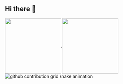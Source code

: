 ## Hi there 👋

<!--
**pedroHdSO/pedroHdSO** is a ✨ _special_ ✨ repository because its `README.md` (this file) appears on your GitHub profile.

Here are some ideas to get you started:

- 🔭 I’m currently working on ...
- 🌱 I’m currently learning ...
- 👯 I’m looking to collaborate on ...
- 🤔 I’m looking for help with ...
- 💬 Ask me about ...
- 📫 How to reach me: ...
- 😄 Pronouns: ...
- ⚡ Fun fact: ...
-->
<div>
  <a href="https://github.com/anuraghazra/github-readme-stats">
  <img height=180em align="center" src="https://github-readme-stats.vercel.app/api?username=anuraghazra&show_icons=true&theme=transparent" />
</a>
  <img height=180em align="center" src="https://github-readme-stats.vercel.app/api/top-langs?username=anuraghazra&layout=compact&langs_count=8&card_width=320&theme=transparent" />
</div>

<div>
  <picture>
  <source media="(prefers-color-scheme: dark)" srcset="https://raw.githubusercontent.com/pedroHdSO/pedroHdSO/output/github-contribution-grid-snake-dark.svg">
  <source media="(prefers-color-scheme: light)" srcset="https://raw.githubusercontent.com/pedroHdSO/pedroHdSO/output/github-contribution-grid-snake.svg">
  <img alt="github contribution grid snake animation" src="https://raw.githubusercontent.com/pedroHdSO/YourUser/output/github-contribution-grid-snake.svg">
</picture>

  
</div>
